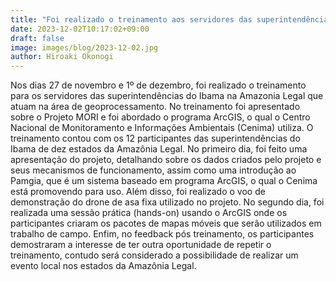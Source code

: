 ```yaml
---
title: "Foi realizado o treinamento aos servidores das superintendências do Ibama na Amazonia Legal que atuam no geoprocessamento."
date: 2023-12-02T10:17:02+09:00
draft: false
image: images/blog/2023-12-02.jpg
author: Hiroaki Okonogi
---
```


Nos dias 27 de novembro e 1º de dezembro, foi realizado o treinamento para os servidores das superintendências <!--more--> do Ibama na Amazonia Legal que atuam na área de geoprocessamento. No treinamento foi apresentado sobre o Projeto MORI e foi abordado o programa ArcGIS, o qual o Centro Nacional de Monitoramento e Informações Ambientais (Cenima) utiliza. O treinamento contou com os 12 participantes das superintendências do Ibama de dez estados da Amazônia Legal.
No primeiro dia, foi feito uma apresentação do projeto, detalhando sobre os dados criados pelo projeto e seus mecanismos de funcionamento, assim como uma introdução ao Pamgia, que é um sistema baseado em programa ArcGIS, o qual o Cenima está promovendo para uso. Além disso, foi realizado o voo de demonstração do drone de asa fixa utilizado no projeto.
No segundo dia, foi realizada uma sessão prática (hands-on) usando o ArcGIS onde os participantes criaram os pacotes de mapas móveis que serão utilizados em trabalho de campo.
Enfim, no feedback pós treinamento, os participantes demostraram a interesse de ter outra oportunidade de repetir o treinamento, contudo será considerado a possibilidade de realizar um evento local nos estados da Amazônia Legal.
